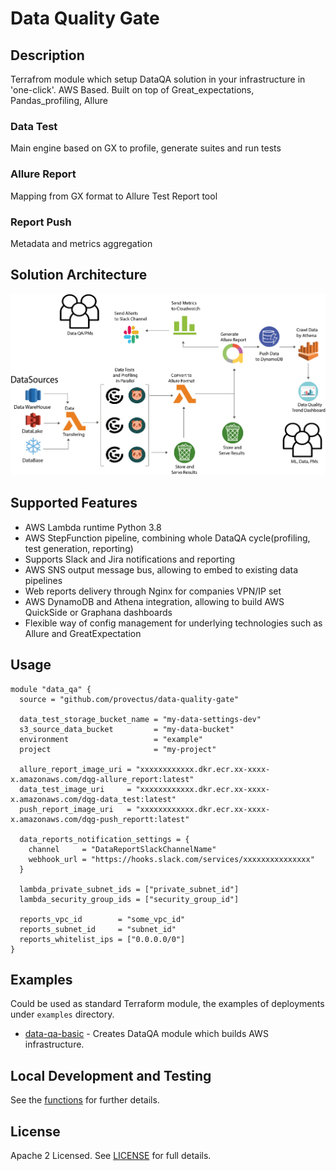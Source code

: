# Data Quality Gate 

## Description
Terrafrom module which setup DataQA solution in your infrastructure in 'one-click'. AWS Based. Built on top of Great_expectations, Pandas_profiling, Allure

### Data Test
Main engine based on GX to profile, generate suites and run tests

### Allure Report
Mapping from GX format to Allure Test Report tool

### Report Push
Metadata and metrics aggregation

## Solution Architecture
![Preview Image](https://raw.githubusercontent.com/provectus/data-quality-gate/main/architecture.PNG)

## Supported Features

- AWS Lambda runtime Python 3.8
- AWS StepFunction pipeline, combining whole DataQA cycle(profiling, test generation, reporting)
- Supports Slack and Jira notifications and reporting
- AWS SNS output message bus, allowing to embed to existing data pipelines
- Web reports delivery through Nginx for companies VPN/IP set
- AWS DynamoDB and Athena integration, allowing to build AWS QuickSide or Graphana dashboards
- Flexible way of config management for underlying technologies such as Allure and GreatExpectation

## Usage

```hcl
module "data_qa" {
  source = "github.com/provectus/data-quality-gate"

  data_test_storage_bucket_name = "my-data-settings-dev"
  s3_source_data_bucket         = "my-data-bucket"
  environment                   = "example"
  project                       = "my-project"

  allure_report_image_uri = "xxxxxxxxxxxx.dkr.ecr.xx-xxxx-x.amazonaws.com/dqg-allure_report:latest"
  data_test_image_uri     = "xxxxxxxxxxxx.dkr.ecr.xx-xxxx-x.amazonaws.com/dqg-data_test:latest"
  push_report_image_uri   = "xxxxxxxxxxxx.dkr.ecr.xx-xxxx-x.amazonaws.com/dqg-push_reportt:latest"

  data_reports_notification_settings = {
    channel     = "DataReportSlackChannelName"
    webhook_url = "https://hooks.slack.com/services/xxxxxxxxxxxxxxx"
  }

  lambda_private_subnet_ids = ["private_subnet_id"]
  lambda_security_group_ids = ["security_group_id"]

  reports_vpc_id        = "some_vpc_id"
  reports_subnet_id     = "subnet_id"
  reports_whitelist_ips = ["0.0.0.0/0"]
}
```

## Examples

Could be used as standard Terraform module, the examples of deployments under `examples` directory.

- [data-qa-basic](https://github.com/provectus/data-quality-gate/tree/main/examples/basic) - Creates DataQA module which builds AWS infrastructure.

## Local Development and Testing

See the [functions](https://github.com/provectus/data-quality-gate/tree/main/functions) for further details.

## License

Apache 2 Licensed. See [LICENSE](https://github.com/provectus/data-quality-gate/tree/main/LICENSE) for full details.
